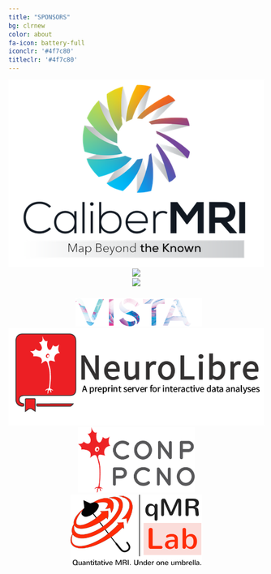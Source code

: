 ```yaml
---
title: "SPONSORS"
bg: clrnew
color: about
fa-icon: battery-full
iconclr: '#4f7c80'
titleclr: '#4f7c80'
---
```


<div class="row">
  
   <div class="col-md-4">
    <center><a href="https://qmri.com/" target="blank"><img src="img/caliber.png"/></a></center>
  </div>

  <div class="col-md-4">
    <center><a href="https://www.mathworks.com" target="blank"><img src="https://www.mathworks.com/brand/_jcr_content/mainParsys/band_1065211270_copy_44377276/mainParsys/columns_copy/3/image.adapt.480.medium.svg/1590723998010.svg"/></a></center>
  </div> 

   <div class="col-md-4">
    <center><a href="https://qantarot.substack.com/" target="blank"><img src="https://substackcdn.com/image/fetch/w_1360,c_limit,f_webp,q_auto:best,fl_progressive:steep/https%3A%2F%2Fbucketeer-e05bbc84-baa3-437e-9518-adb32be77984.s3.amazonaws.com%2Fpublic%2Fimages%2Fbe7ea144-dbe8-4d86-aad2-d809e3a54397_1280x853.png"/></a></center>
  </div> 



</div>

<div class="row">
   <div class="col-md-4">
    <center><a href="https://www.heartvista.ai/" target="blank"><img src="img/vistai.png" width="250" style="margin-top:20px;margin-left:10px;"/></a></center>
  </div> 
  
  <div class="col-md-4">
    <center><a href="https://neurolibre.org" target="blank"><img src="https://github.com/neurolibre/brand/blob/main/png/logo_preprint.png?raw=true"/></a></center>
  </div>

  <div class="col-md-4">
    <center><a href="http://conp.ca/" target="blank"><img src="img/conp.png" width="230"/></a></center>
  </div>

</div>
<div class="row">
<div class="col-md-4 offset-md-4">
    <center><a href="https://qmrlab.org" target="blank"><img src="https://github.com/qMRLab/documentation/blob/master/logo/qMR_logo_orig.png?raw=true" width="260"/></a></center>
  </div>
</div>


<br><br><br>

